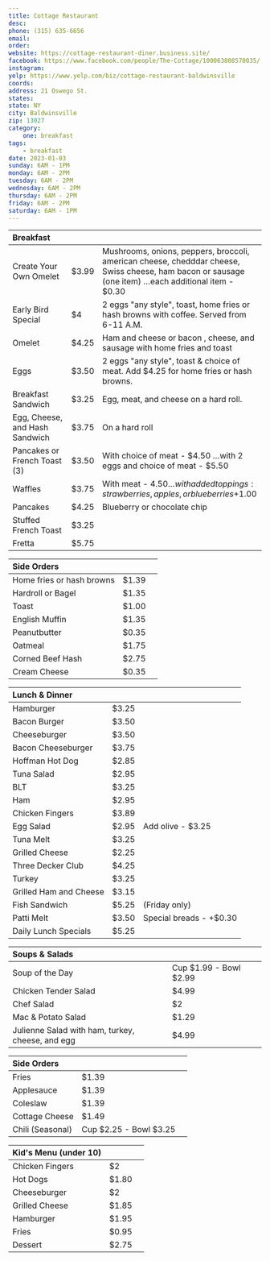 ```yaml
---
title: Cottage Restaurant
desc: 
phone: (315) 635-6656
email: 
order:
website: https://cottage-restaurant-diner.business.site/
facebook: https://www.facebook.com/people/The-Cottage/100063808570035/
instagram: 
yelp: https://www.yelp.com/biz/cottage-restaurant-baldwinsville
coords: 
address: 21 Oswego St.
states:
state: NY
city: Baldwinsville
zip: 13027
category:
    one: breakfast
tags: 
    - breakfast
date: 2023-01-03
sunday: 6AM - 1PM
monday: 6AM - 2PM
tuesday: 6AM - 2PM
wednesday: 6AM - 2PM
thursday: 6AM - 2PM
friday: 6AM - 2PM
saturday: 6AM - 1PM
---
```


| Breakfast | | |
| :--- | :--- | :--- |
| Create Your Own Omelet | $3.99 | Mushrooms, onions, peppers, broccoli, american cheese, chedddar cheese, Swiss cheese, ham bacon or sausage (one item) …each additional item - $0.30 |
| Early Bird Special | $4 | 2 eggs "any style", toast, home fries or hash browns with coffee. Served from 6-11 A.M. |
| Omelet | $4.25 | Ham and cheese or bacon , cheese, and sausage with home fries and toast |
| Eggs | $3.50 | 2 eggs "any style", toast & choice of meat. Add $4.25 for home fries or hash browns. |
| Breakfast Sandwich | $3.25 | Egg, meat, and cheese on a hard roll. |
| Egg, Cheese, and Hash Sandwich | $3.75 | On a hard roll |
| Pancakes or French Toast (3) | $3.50 | With choice of meat - $4.50 …with 2 eggs and choice of meat - $5.50 |
| Waffles | $3.75 | With meat - $4.50 …with added toppings: strawberries, apples, or blueberries +$1.00 |
| Pancakes | $4.25 | Blueberry or chocolate chip |
| Stuffed French Toast | $3.25 | |
| Fretta | $5.75 | |


| Side Orders | | |
| :--- | :--- | :--- |
| Home fries or hash browns | $1.39 | |
| Hardroll or Bagel | $1.35 | |
| Toast | $1.00 | |
| English Muffin | $1.35 | |
| Peanutbutter | $0.35 | |
| Oatmeal | $1.75 | |
| Corned Beef Hash | $2.75 | |
| Cream Cheese | $0.35 | |

| Lunch & Dinner | | |
| :--- | :--- | :--- |
| Hamburger | $3.25 | |
| Bacon Burger | $3.50 | |
| Cheeseburger | $3.50 | |
| Bacon Cheeseburger | $3.75 | |
| Hoffman Hot Dog | $2.85 | |
| Tuna Salad | $2.95 | |
| BLT | $3.25 | |
| Ham | $2.95 | |
| Chicken Fingers | $3.89 | |
| Egg Salad | $2.95 | Add olive - $3.25 |
| Tuna Melt | $3.25 | |
| Grilled Cheese | $2.25 | |
| Three Decker Club | $4.25 | |
| Turkey | $3.25 | |
| Grilled Ham and Cheese | $3.15 | |
| Fish Sandwich | $5.25 | (Friday only) |
| Patti Melt | $3.50 | Special breads - +$0.30 | |
| Daily Lunch Specials | $5.25 | |

| Soups & Salads | | |
| :--- | :--- | :--- |
| Soup of the Day | Cup $1.99 - Bowl $2.99 | |
| Chicken Tender Salad | $4.99 | |
| Chef Salad | $2 | |
| Mac & Potato Salad | $1.29 | |
| Julienne Salad with ham, turkey, cheese, and egg | $4.99 | |

| Side Orders | | |
| :--- | :--- | :--- |
| Fries | $1.39 | |
| Applesauce | $1.39 | |
| Coleslaw | $1.39 | |
| Cottage Cheese | $1.49 | |
| Chili (Seasonal) | Cup $2.25 - Bowl $3.25 | |

| ​Kid's Menu (under 10) | | |
| :--- | :--- | :--- |
| Chicken Fingers | $2 | |
| Hot Dogs | $1.80 | |
| Cheeseburger | $2 | |
| Grilled Cheese | $1.85 | |
| Hamburger | $1.95 | |
| Fries | $0.95 | |
| Dessert | $2.75 | |